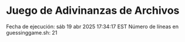 # Juego de Adivinanzas de Archivos

Fecha de ejecución: sáb 19 abr 2025 17:34:17 EST
Número de líneas en guessinggame.sh: 21
